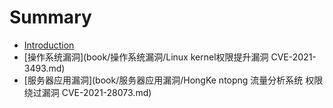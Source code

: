 # Summary

* [Introduction](README.md)
* [操作系统漏洞](book/操作系统漏洞/Linux kernel权限提升漏洞 CVE-2021-3493.md)
* [服务器应用漏洞](book/服务器应用漏洞/HongKe ntopng 流量分析系统 权限绕过漏洞 CVE-2021-28073.md)

